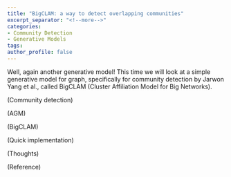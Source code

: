```yaml
---
title: "BigCLAM: a way to detect overlapping communities"
excerpt_separator: "<!--more-->"
categories:
- Community Detection
- Generative Models
tags:
author_profile: false
---
```


Well, again another generative model! This time we will look at a simple generative model for graph, specifically for community detection by Jarwon Yang et al., called BigCLAM (Cluster Affiliation Model for Big Networks). 

(Community detection)

(AGM)

(BigCLAM)

(Quick implementation)

(Thoughts)

(Reference)





